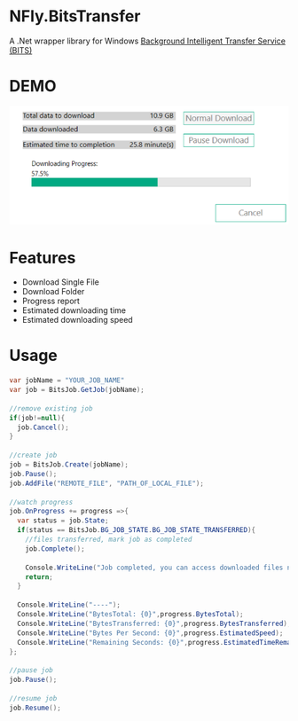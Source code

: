 # NFly.BitsTransfer
A .Net wrapper library for Windows [Background Intelligent Transfer Service (BITS) ](https://msdn.microsoft.com/en-us/library/aa362708%28v=vs.85%29.aspx)

# DEMO
![DEMO](https://github.com/Joylei/NFly.BitsTransfer/blob/master/Capture.PNG)

# Features
- Download Single File
- Download Folder
- Progress report
- Estimated downloading time
- Estimated downloading speed

# Usage
```cs
var jobName = "YOUR_JOB_NAME"
var job = BitsJob.GetJob(jobName);

//remove existing job
if(job!=null){
  job.Cancel();  
}

//create job
job = BitsJob.Create(jobName);
job.Pause();
job.AddFile("REMOTE_FILE", "PATH_OF_LOCAL_FILE");

//watch progress
job.OnProgress += progress =>{
  var status = job.State;
  if(status == BitsJob.BG_JOB_STATE.BG_JOB_STATE_TRANSFERRED){
    //files transferred, mark job as completed
    job.Complete();

    Console.WriteLine("Job completed, you can access downloaded files now.");
    return;
  }

  Console.WriteLine("----");
  Console.WriteLine("BytesTotal: {0}",progress.BytesTotal);
  Console.WriteLine("BytesTransferred: {0}",progress.BytesTransferred);
  Console.WriteLine("Bytes Per Second: {0}",progress.EstimatedSpeed);
  Console.WriteLine("Remaining Seconds: {0}",progress.EstimatedTimeRemaining);
};

//pause job
job.Pause();

//resume job
job.Resume();
```
